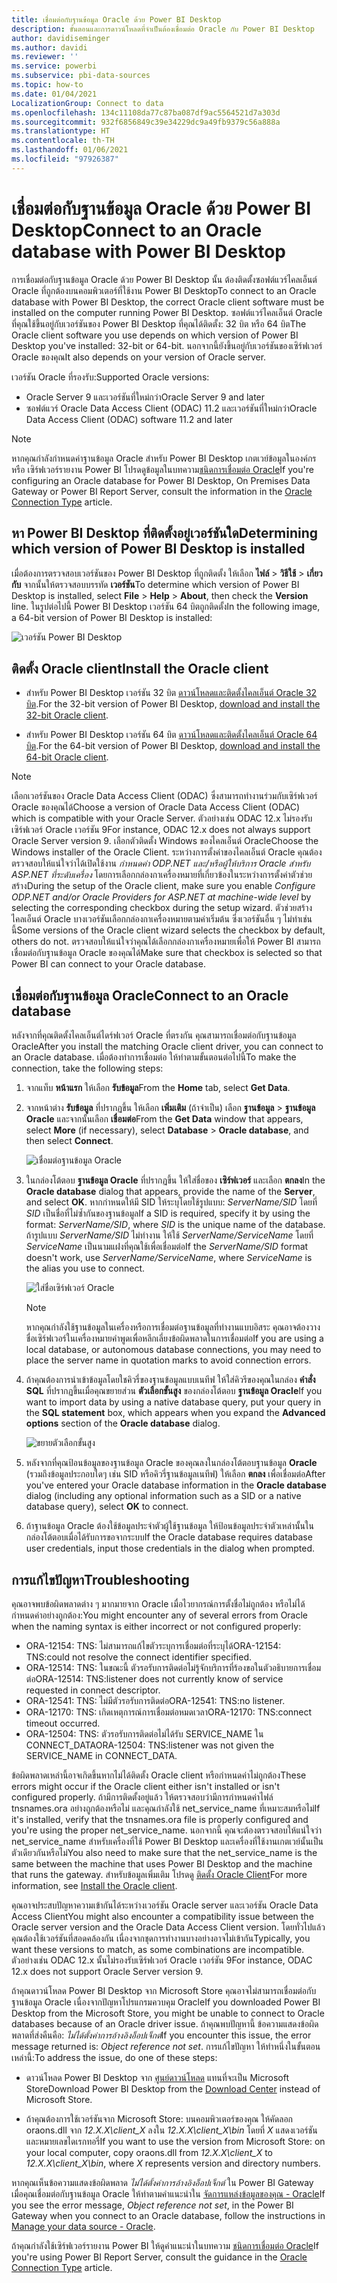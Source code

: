 ```yaml
---
title: เชื่อมต่อกับฐานข้อมูล Oracle ด้วย Power BI Desktop
description: ขั้นตอนและการดาวน์โหลดที่จำเป็นต้องเชื่อมต่อ Oracle กับ Power BI Desktop
author: davidiseminger
ms.author: davidi
ms.reviewer: ''
ms.service: powerbi
ms.subservice: pbi-data-sources
ms.topic: how-to
ms.date: 01/04/2021
LocalizationGroup: Connect to data
ms.openlocfilehash: 134c11108da77c87ba087df9ac5564521d7a303d
ms.sourcegitcommit: 932f6856849c39e34229dc9a49fb9379c56a888a
ms.translationtype: HT
ms.contentlocale: th-TH
ms.lasthandoff: 01/06/2021
ms.locfileid: "97926387"
---
```

# <a name="connect-to-an-oracle-database-with-power-bi-desktop"></a><span data-ttu-id="4272a-103">เชื่อมต่อกับฐานข้อมูล Oracle ด้วย Power BI Desktop</span><span class="sxs-lookup"><span data-stu-id="4272a-103">Connect to an Oracle database with Power BI Desktop</span></span>
<span data-ttu-id="4272a-104">การเชื่อมต่อกับฐานข้อมูล Oracle ด้วย Power BI Desktop นั้น ต้องติดตั้งซอฟต์แวร์ไคลเอ็นต์ Oracle ที่ถูกต้องบนคอมพิวเตอร์ที่ใช้งาน Power BI Desktop</span><span class="sxs-lookup"><span data-stu-id="4272a-104">To connect to an Oracle database with Power BI Desktop, the correct Oracle client software must be installed on the computer running Power BI Desktop.</span></span> <span data-ttu-id="4272a-105">ซอฟต์แวร์ไคลเอ็นต์ Oracle ที่คุณใช้ขึ้นอยู่กับเวอร์ชันของ Power BI Desktop ที่คุณได้ติดตั้ง: 32 บิต หรือ 64 บิต</span><span class="sxs-lookup"><span data-stu-id="4272a-105">The Oracle client software you use depends on which version of Power BI Desktop you've installed: 32-bit or 64-bit.</span></span> <span data-ttu-id="4272a-106">นอกจากนี้ยังขึ้นอยู่กับเวอร์ชันของเซิร์ฟเวอร์ Oracle ของคุณ</span><span class="sxs-lookup"><span data-stu-id="4272a-106">It also depends on your version of Oracle server.</span></span>

<span data-ttu-id="4272a-107">เวอร์ชัน Oracle ที่รองรับ:</span><span class="sxs-lookup"><span data-stu-id="4272a-107">Supported Oracle versions:</span></span> 
- <span data-ttu-id="4272a-108">Oracle Server 9 และเวอร์ชันที่ใหม่กว่า</span><span class="sxs-lookup"><span data-stu-id="4272a-108">Oracle Server 9 and later</span></span>
- <span data-ttu-id="4272a-109">ซอฟต์แวร์ Oracle Data Access Client (ODAC) 11.2 และเวอร์ชันที่ใหม่กว่า</span><span class="sxs-lookup"><span data-stu-id="4272a-109">Oracle Data Access Client (ODAC) software 11.2 and later</span></span>

> [!NOTE]
> <span data-ttu-id="4272a-110">หากคุณกำลังกำหนดค่าฐานข้อมูล Oracle สำหรับ Power BI Desktop เกตเวย์ข้อมูลในองค์กร หรือ เซิร์ฟเวอร์รายงาน Power BI โปรดดูข้อมูลในบทความ[ชนิดการเชื่อมต่อ Oracle](/sql/reporting-services/report-data/oracle-connection-type-ssrs?view=sql-server-ver15)</span><span class="sxs-lookup"><span data-stu-id="4272a-110">If you're configuring an Oracle database for Power BI Desktop, On Premises Data Gateway or Power BI Report Server, consult the information in the [Oracle Connection Type](/sql/reporting-services/report-data/oracle-connection-type-ssrs?view=sql-server-ver15) article.</span></span> 


## <a name="determining-which-version-of-power-bi-desktop-is-installed"></a><span data-ttu-id="4272a-111">หา Power BI Desktop ที่ติดตั้งอยู่เวอร์ชันใด</span><span class="sxs-lookup"><span data-stu-id="4272a-111">Determining which version of Power BI Desktop is installed</span></span>
<span data-ttu-id="4272a-112">เมื่อต้องการตรวจสอบเวอร์ชันของ Power BI Desktop ที่ถูกติดตั้ง ให้เลือก **ไฟล์** > **วิธีใช้** > **เกี่ยวกับ** จากนั้นให้ตรวจสอบบรรทัด **เวอร์ชัน**</span><span class="sxs-lookup"><span data-stu-id="4272a-112">To determine which version of Power BI Desktop is installed, select **File** > **Help** > **About**, then check the **Version** line.</span></span> <span data-ttu-id="4272a-113">ในรูปต่อไปนี้ Power BI Desktop เวอร์ชัน 64 บิตถูกติดตั้ง</span><span class="sxs-lookup"><span data-stu-id="4272a-113">In the following image, a 64-bit version of Power BI Desktop is installed:</span></span>

![เวอร์ชัน Power BI Desktop](media/desktop-connect-oracle-database/connect-oracle-database_1.png)

## <a name="install-the-oracle-client"></a><span data-ttu-id="4272a-115">ติดตั้ง Oracle client</span><span class="sxs-lookup"><span data-stu-id="4272a-115">Install the Oracle client</span></span>
- <span data-ttu-id="4272a-116">สำหรับ Power BI Desktop เวอร์ชัน 32 บิต [ดาวน์โหลดและติดตั้งไคลเอ็นต์ Oracle 32 บิต](https://www.oracle.com/technetwork/topics/dotnet/utilsoft-086879.html).</span><span class="sxs-lookup"><span data-stu-id="4272a-116">For the 32-bit version of Power BI Desktop, [download and install the 32-bit Oracle client](https://www.oracle.com/technetwork/topics/dotnet/utilsoft-086879.html).</span></span>

- <span data-ttu-id="4272a-117">สำหรับ Power BI Desktop เวอร์ชัน 64 บิต [ดาวน์โหลดและติดตั้งไคลเอ็นต์ Oracle 64 บิต](https://www.oracle.com/database/technologies/odac-downloads.html).</span><span class="sxs-lookup"><span data-stu-id="4272a-117">For the 64-bit version of Power BI Desktop, [download and install the 64-bit Oracle client](https://www.oracle.com/database/technologies/odac-downloads.html).</span></span>

> [!NOTE]
> <span data-ttu-id="4272a-118">เลือกเวอร์ชันของ Oracle Data Access Client (ODAC) ซึ่งสามารถทำงานร่วมกับเซิร์ฟเวอร์ Oracle ของคุณได้</span><span class="sxs-lookup"><span data-stu-id="4272a-118">Choose a version of Oracle Data Access Client (ODAC) which is compatible with your Oracle Server.</span></span> <span data-ttu-id="4272a-119">ตัวอย่างเช่น ODAC 12.x ไม่รองรับเซิร์ฟเวอร์ Oracle เวอร์ชัน 9</span><span class="sxs-lookup"><span data-stu-id="4272a-119">For instance, ODAC 12.x does not always support Oracle Server version 9.</span></span>
> <span data-ttu-id="4272a-120">เลือกตัวติดตั้ง Windows ของไคลเอ็นต์ Oracle</span><span class="sxs-lookup"><span data-stu-id="4272a-120">Choose the Windows installer of the Oracle Client.</span></span>
> <span data-ttu-id="4272a-121">ระหว่างการตั้งค่าของไคลเอ็นต์ Oracle คุณต้องตรวจสอบให้แน่ใจว่าได้เปิดใช้งาน *กำหนดค่า ODP.NET และ/หรือผู้ให้บริการ Oracle สำหรับ ASP.NET ที่ระดับเครื่อง* โดยการเลือกกล่องกาเครื่องหมายที่เกี่ยวข้องในระหว่างการตั้งค่าตัวช่วยสร้าง</span><span class="sxs-lookup"><span data-stu-id="4272a-121">During the setup of the Oracle client, make sure you enable *Configure ODP.NET and/or Oracle Providers for ASP.NET at machine-wide level* by selecting the corresponding checkbox during the setup wizard.</span></span> <span data-ttu-id="4272a-122">ตัวช่วยสร้างไคลเอ็นต์ Oracle บางเวอร์ชันเลือกกล่องกาเครื่องหมายตามค่าเริ่มต้น ซึ่งเวอร์ชันอื่น ๆ ไม่ทำเช่นนี้</span><span class="sxs-lookup"><span data-stu-id="4272a-122">Some versions of the Oracle client wizard selects the checkbox by default, others do not.</span></span> <span data-ttu-id="4272a-123">ตรวจสอบให้แน่ใจว่าคุณได้เลือกกล่องกาเครื่องหมายเพื่อให้ Power BI สามารถเชื่อมต่อกับฐานข้อมูล Oracle ของคุณได้</span><span class="sxs-lookup"><span data-stu-id="4272a-123">Make sure that checkbox is selected so that Power BI can connect to your Oracle database.</span></span>

## <a name="connect-to-an-oracle-database"></a><span data-ttu-id="4272a-124">เชื่อมต่อกับฐานข้อมูล Oracle</span><span class="sxs-lookup"><span data-stu-id="4272a-124">Connect to an Oracle database</span></span>
<span data-ttu-id="4272a-125">หลังจากที่คุณติดตั้งไคลเอ็นต์ไดร์ฟเวอร์ Oracle ที่ตรงกัน คุณสามารถเชื่อมต่อกับฐานข้อมูล Oracle</span><span class="sxs-lookup"><span data-stu-id="4272a-125">After you install the matching Oracle client driver, you can connect to an Oracle database.</span></span> <span data-ttu-id="4272a-126">เมื่อต้องทำการเชื่อมต่อ ให้ทำตามขั้นตอนต่อไปนี้</span><span class="sxs-lookup"><span data-stu-id="4272a-126">To make the connection, take the following steps:</span></span>

1. <span data-ttu-id="4272a-127">จากแท็บ **หน้าแรก** ให้เลือก **รับข้อมูล**</span><span class="sxs-lookup"><span data-stu-id="4272a-127">From the **Home** tab, select **Get Data**.</span></span> 

2. <span data-ttu-id="4272a-128">จากหน้าต่าง **รับข้อมูล** ที่ปรากฏขึ้น ให้เลือก **เพิ่มเติม** (ถ้าจำเป็น) เลือก **ฐานข้อมูล** > **ฐานข้อมูล Oracle** และจากนั้นเลือก **เชื่อมต่อ**</span><span class="sxs-lookup"><span data-stu-id="4272a-128">From the **Get Data** window that appears, select **More** (if necessary), select **Database** > **Oracle database**, and then select **Connect**.</span></span>
   
   ![เชื่อมต่อฐานข้อมูล Oracle](media/desktop-connect-oracle-database/connect-oracle-database_2.png)
3. <span data-ttu-id="4272a-130">ในกล่องโต้ตอบ **ฐานข้อมูล Oracle** ที่ปรากฏขึ้น ให้ใส่ชื่อของ **เซิร์ฟเวอร์** และเลือก **ตกลง**</span><span class="sxs-lookup"><span data-stu-id="4272a-130">In the **Oracle database** dialog that appears, provide the name of the **Server**, and select **OK**.</span></span> <span data-ttu-id="4272a-131">หากกำหนดให้มี SID ให้ระบุโดยใช้รูปแบบ: *ServerName/SID* โดยที่ *SID* เป็นชื่อที่ไม่ซ้ำกันของฐานข้อมูล</span><span class="sxs-lookup"><span data-stu-id="4272a-131">If a SID is required, specify it by using the format: *ServerName/SID*, where *SID* is the unique name of the database.</span></span> <span data-ttu-id="4272a-132">ถ้ารูปแบบ *ServerName/SID* ไม่ทำงาน ให้ใช้ *ServerName/ServiceName* โดยที่ *ServiceName* เป็นนามแฝงที่คุณใช้เพื่อเชื่อมต่อ</span><span class="sxs-lookup"><span data-stu-id="4272a-132">If the *ServerName/SID* format doesn't work, use *ServerName/ServiceName*, where *ServiceName* is the alias you use to connect.</span></span>


   ![ใส่ชื่อเซิร์ฟเวอร์ Oracle](media/desktop-connect-oracle-database/connect-oracle-database_3.png)

   > [!NOTE]
   > <span data-ttu-id="4272a-134">หากคุณกำลังใช้ฐานข้อมูลในเครื่องหรือการเชื่อมต่อฐานข้อมูลที่ทำงานแบบอิสระ คุณอาจต้องวางชื่อเซิร์ฟเวอร์ในเครื่องหมายคำพูดเพื่อหลีกเลี่ยงข้อผิดพลาดในการเชื่อมต่อ</span><span class="sxs-lookup"><span data-stu-id="4272a-134">If you are using a local database, or autonomous database connections, you may need to place the server name in quotation marks to avoid connection errors.</span></span> 
      
4. <span data-ttu-id="4272a-135">ถ้าคุณต้องการนำเข้าข้อมูลโดยใชคิวรี่ของฐานข้อมูลแบบเนทีฟ ให้ใส่คิวรีของคุณในกล่อง **คำสั่ง SQL** ที่ปรากฏขึ้นเมื่อคุณขยายส่วน **ตัวเลือกขั้นสูง** ของกล่องโต้ตอบ **ฐานข้อมูล Oracle**</span><span class="sxs-lookup"><span data-stu-id="4272a-135">If you want to import data by using a native database query, put your query in the **SQL statement** box, which appears when you expand the **Advanced options** section of the **Oracle database** dialog.</span></span>
   
   ![ขยายตัวเลือกขั้นสูง](media/desktop-connect-oracle-database/connect-oracle-database_4.png)


5. <span data-ttu-id="4272a-137">หลังจากที่คุณป้อนข้อมูลของฐานข้อมูล Oracle ของคุณลงในกล่องโต้ตอบฐานข้อมูล **Oracle** (รวมถึงข้อมูลประกอบใดๆ เช่น SID หรือคิวรี่ฐานข้อมูลเนทีฟ) ให้เลือก **ตกลง** เพื่อเชื่อมต่อ</span><span class="sxs-lookup"><span data-stu-id="4272a-137">After you've entered your Oracle database information in the **Oracle database** dialog (including any optional information such as a SID or a native database query), select **OK** to connect.</span></span>
5. <span data-ttu-id="4272a-138">ถ้าฐานข้อมูล Oracle ต้องใช้ข้อมูลประจำตัวผู้ใช้ฐานข้อมูล ให้ป้อนข้อมูลประจำตัวเหล่านั้นในกล่องโต้ตอบเมื่อได้รับการขอจากระบบ</span><span class="sxs-lookup"><span data-stu-id="4272a-138">If the Oracle database requires database user credentials, input those credentials in the dialog when prompted.</span></span>


## <a name="troubleshooting"></a><span data-ttu-id="4272a-139">การแก้ไขปัญหา</span><span class="sxs-lookup"><span data-stu-id="4272a-139">Troubleshooting</span></span>

<span data-ttu-id="4272a-140">คุณอาจพบข้อผิดพลาดต่าง ๆ มากมายจาก Oracle เมื่อไวยากรณ์การตั้งชื่อไม่ถูกต้อง หรือไม่ได้กำหนดค่าอย่างถูกต้อง:</span><span class="sxs-lookup"><span data-stu-id="4272a-140">You might encounter any of several errors from Oracle when the naming syntax is either incorrect or not configured properly:</span></span>

* <span data-ttu-id="4272a-141">ORA-12154: TNS: ไม่สามารถแก้ไขตัวระบุการเชื่อมต่อที่ระบุได้</span><span class="sxs-lookup"><span data-stu-id="4272a-141">ORA-12154: TNS:could not resolve the connect identifier specified.</span></span>
* <span data-ttu-id="4272a-142">ORA-12514: TNS: ในขณะนี้ ตัวรอรับการติดต่อไม่รู้จักบริการที่ร้องขอในตัวอธิบายการเชื่อมต่อ</span><span class="sxs-lookup"><span data-stu-id="4272a-142">ORA-12514: TNS:listener does not currently know of service requested in connect descriptor.</span></span>
* <span data-ttu-id="4272a-143">ORA-12541: TNS: ไม่มีตัวรอรับการติดต่อ</span><span class="sxs-lookup"><span data-stu-id="4272a-143">ORA-12541: TNS:no listener.</span></span>
* <span data-ttu-id="4272a-144">ORA-12170: TNS: เกิดเหตุการณ์การเชื่อมต่อหมดเวลา</span><span class="sxs-lookup"><span data-stu-id="4272a-144">ORA-12170: TNS:connect timeout occurred.</span></span>
* <span data-ttu-id="4272a-145">ORA-12504: TNS: ตัวรอรับการติดต่อไม่ได้รับ SERVICE_NAME ใน CONNECT_DATA</span><span class="sxs-lookup"><span data-stu-id="4272a-145">ORA-12504: TNS:listener was not given the SERVICE_NAME in CONNECT_DATA.</span></span>

<span data-ttu-id="4272a-146">ข้อผิดพลาดเหล่านี้อาจเกิดขึ้นหากไม่ได้ติดตั้ง Oracle client หรือกำหนดค่าไม่ถูกต้อง</span><span class="sxs-lookup"><span data-stu-id="4272a-146">These errors might occur if the Oracle client either isn't installed or isn't configured properly.</span></span> <span data-ttu-id="4272a-147">ถ้ามีการติดตั้งอยู่แล้ว ให้ตรวจสอบว่ามีการกำหนดค่าไฟล์ tnsnames.ora อย่างถูกต้องหรือไม่ และคุณกำลังใช้ net_service_name ที่เหมาะสมหรือไม่</span><span class="sxs-lookup"><span data-stu-id="4272a-147">If it's installed, verify that the tnsnames.ora file is properly configured and you're using the proper net_service_name.</span></span> <span data-ttu-id="4272a-148">นอกจากนี้ คุณจะต้องตรวจสอบให้แน่ใจว่า net_service_name สำหรับเครื่องที่ใช้ Power BI Desktop และเครื่องที่ใช้งานเกตเวย์นั้นเป็นตัวเดียวกันหรือไม่</span><span class="sxs-lookup"><span data-stu-id="4272a-148">You also need to make sure that the net_service_name is the same between the machine that uses Power BI Desktop and the machine that runs the gateway.</span></span> <span data-ttu-id="4272a-149">สำหรับข้อมูลเพิ่มเติม โปรดดู [ติดตั้ง Oracle Client](#install-the-oracle-client)</span><span class="sxs-lookup"><span data-stu-id="4272a-149">For more information, see [Install the Oracle client](#install-the-oracle-client).</span></span>

<span data-ttu-id="4272a-150">คุณอาจประสบปัญหาความเข้ากันได้ระหว่างเวอร์ชัน Oracle server และเวอร์ชัน Oracle Data Access Client</span><span class="sxs-lookup"><span data-stu-id="4272a-150">You might also encounter a compatibility issue between the Oracle server version and the Oracle Data Access Client version.</span></span> <span data-ttu-id="4272a-151">โดยทั่วไปแล้ว คุณต้องใช้เวอร์ชันที่สอดคล้องกัน เนื่องจากชุดการทำงานบางอย่างอาจไม่เข้ากัน</span><span class="sxs-lookup"><span data-stu-id="4272a-151">Typically, you want these versions to match, as some combinations are incompatible.</span></span> <span data-ttu-id="4272a-152">ตัวอย่างเช่น ODAC 12.x นั้นไม่รองรับเซิร์ฟเวอร์ Oracle เวอร์ชัน 9</span><span class="sxs-lookup"><span data-stu-id="4272a-152">For instance, ODAC 12.x does not support Oracle Server version 9.</span></span>

<span data-ttu-id="4272a-153">ถ้าคุณดาวน์โหลด Power BI Desktop จาก Microsoft Store คุณอาจไม่สามารถเชื่อมต่อกับฐานข้อมูล Oracle เนื่องจากปัญหาโปรแกรมควบคุม Oracle</span><span class="sxs-lookup"><span data-stu-id="4272a-153">If you downloaded Power BI Desktop from the Microsoft Store, you might be unable to connect to Oracle databases because of an Oracle driver issue.</span></span> <span data-ttu-id="4272a-154">ถ้าคุณพบปัญหานี้ ข้อความแสดงข้อผิดพลาดที่ส่งคืนคือ: *ไม่ได้ตั้งค่าการอ้างอิงอ็อปเจ็กต์*</span><span class="sxs-lookup"><span data-stu-id="4272a-154">If you encounter this issue, the error message returned is: *Object reference not set*.</span></span> <span data-ttu-id="4272a-155">การแก้ไขปัญหา ให้ทำหนึ่งในขั้นตอนเหล่านี้:</span><span class="sxs-lookup"><span data-stu-id="4272a-155">To address the issue, do one of these steps:</span></span>

* <span data-ttu-id="4272a-156">ดาวน์โหลด Power BI Desktop จาก [ศูนย์ดาวน์โหลด](https://www.microsoft.com/download/details.aspx?id=58494) แทนที่จะเป็น Microsoft Store</span><span class="sxs-lookup"><span data-stu-id="4272a-156">Download Power BI Desktop from the [Download Center](https://www.microsoft.com/download/details.aspx?id=58494) instead of Microsoft Store.</span></span>

* <span data-ttu-id="4272a-157">ถ้าคุณต้องการใช้เวอร์ชันจาก Microsoft Store: บนคอมพิวเตอร์ของคุณ ให้คัดลอก oraons.dll จาก _12.X.X\client_X_ ลงใน _12.X.X\client_X\bin_ โดยที่ _X_ แสดงเวอร์ชันและหมายเลขไดเรกทอรี่</span><span class="sxs-lookup"><span data-stu-id="4272a-157">If you want to use the version from Microsoft Store: on your local computer, copy oraons.dll from _12.X.X\client_X_ to _12.X.X\client_X\bin_, where _X_ represents version and directory numbers.</span></span>

<span data-ttu-id="4272a-158">หากคุณเห็นข้อความแสดงข้อผิดพลาด *ไม่ได้ตั้งค่าการอ้างอิงอ็อปเจ็กต์* ใน Power BI Gateway เมื่อคุณเชื่อมต่อกับฐานข้อมูล Oracle ให้ทำตามคำแนะนำใน [จัดการแหล่งข้อมูลของคุณ - Oracle](service-gateway-onprem-manage-oracle.md)</span><span class="sxs-lookup"><span data-stu-id="4272a-158">If you see the error message, *Object reference not set*, in the Power BI Gateway when you connect to an Oracle database, follow the instructions in [Manage your data source - Oracle](service-gateway-onprem-manage-oracle.md).</span></span>

<span data-ttu-id="4272a-159">ถ้าคุณกำลังใช้เซิร์ฟเวอร์รายงาน Power BI ให้ดูคำแนะนำในบทความ [ชนิดการเชื่อมต่อ Oracle](/sql/reporting-services/report-data/oracle-connection-type-ssrs?view=sql-server-ver15)</span><span class="sxs-lookup"><span data-stu-id="4272a-159">If you're using Power BI Report Server, consult the guidance in the [Oracle Connection Type](/sql/reporting-services/report-data/oracle-connection-type-ssrs?view=sql-server-ver15) article.</span></span>